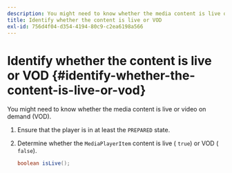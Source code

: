 ```yaml
---
description: You might need to know whether the media content is live or video on demand (VOD).
title: Identify whether the content is live or VOD
exl-id: 756d4f04-d354-4194-80c9-c2ea6198a566
---
```

# Identify whether the content is live or VOD {#identify-whether-the-content-is-live-or-vod}

You might need to know whether the media content is live or video on demand (VOD).

1. Ensure that the player is in at least the `PREPARED` state.
1. Determine whether the `MediaPlayerItem` content is live ( `true`) or VOD ( `false`).

   ```java
   boolean isLive();
   ```
